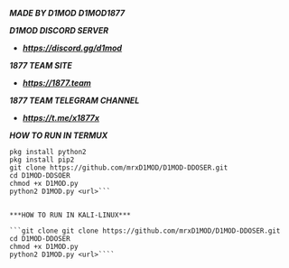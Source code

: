 ***MADE BY D1MOD***
***D1MOD1877***

***D1MOD DISCORD SERVER***
- ***https://discord.gg/d1mod***

***1877 TEAM SITE***
- ***https://1877.team***

***1877 TEAM TELEGRAM CHANNEL***
- ***https://t.me/x1877x***


***HOW TO RUN IN TERMUX***

```pkg install git
pkg install python2
pkg install pip2
git clone https://github.com/mrxD1MOD/D1MOD-DDOSER.git
cd D1MOD-DDSOER
chmod +x D1MOD.py
python2 D1MOD.py <url>```


***HOW TO RUN IN KALI-LINUX***

```git clone git clone https://github.com/mrxD1MOD/D1MOD-DDOSER.git
cd D1MOD-DDOSER
chmod +x D1MOD.py
python2 D1MOD.py <url>````
